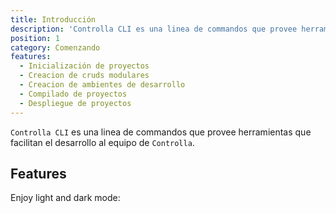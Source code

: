 ```yaml
---
title: Introducción
description: 'Controlla CLI es una linea de commandos que provee herramientas que facilitan el desarrollo al equipo de Controlla.'
position: 1
category: Comenzando
features:
  - Inicialización de proyectos
  - Creacion de cruds modulares
  - Creacion de ambientes de desarrollo
  - Compilado de proyectos
  - Despliegue de proyectos
---
```


`Controlla CLI` es una linea de commandos que provee herramientas que facilitan el desarrollo al equipo de `Controlla`.

## Features

<list :items="features"></list>

<p class="flex items-center">Enjoy light and dark mode:&nbsp;<app-color-switcher class="inline-flex ml-2"></app-color-switcher></p>